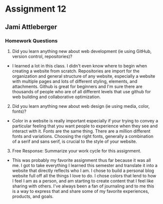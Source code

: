 # Assignment 12
## Jami Attleberger
### Homework Questions

1. Did you learn anything new about web development (ie using GitHub, version control, repositories)?
- I learned a lot in this class. I didn't even know where to begin when creating a website from scratch. Repositories are import for the organization and general structure of any website, especially a website with multiple pages and lots of different styling, elements, and attachments. Github is great for beginners and I'm sure there are thousands of people who are of all different levels that use github for web building and collaborative optimization.
2. Did you learn anything new about web design (ie using media, color, fonts)?
- Color in a website is really important especially if your trying to convey a particular feeling that you want people to experience when they see and interact with it. Fonts are the same thing. There are a million different fonts and variations. Choosing the right fonts, generally a combination of a serif and sans serif, is crucial to the style of your website.
3. Free Response: Summarize your work cycle for this assignment.
- This was probably my favorite assignment thus far because it was all me. I got to take everything I learned this semester and translate it into a website that directly reflects who I am.  I chose to build a personal blog website full off all the things I love to do. I chose colors that lend to how I feel I am as a person, and am starting to create content that I feel like sharing with others. I've always been a fan of journaling and to me this is a way to express that and share some of my favorite experiences, products, and goals. 
